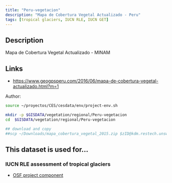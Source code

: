 ```yaml
---
title: "Peru-vegetacion"
description: "Mapa de Cobertura Vegetal Actualizado - Peru"
tags: [tropical glaciers, IUCN RLE, IUCN GET]
---
```


## Description

 Mapa de Cobertura Vegetal Actualizado - MINAM

## Links 

- https://www.geogpsperu.com/2016/06/mapa-de-cobertura-vegetal-actualizado.html?m=1


Author:

```sh
source ~/proyectos/CES/cesdata/env/project-env.sh

mkdir -p $GISDATA/vegetation/regional/Peru-vegetacion
cd  $GISDATA/vegetation/regional/Peru-vegetacion

## download and copy
##scp ~/Downloads/mapa_cobertura_vegetal_2015.zip $zID@kdm.restech.unsw.edu.au:/srv/scratch/cesdata/gisdata/vegetation/regional/Peru-vegetacion
```


## This dataset is used for...

### IUCN RLE assessment of tropical glaciers 
- [OSF project component](https://osf.io/432sb/)

